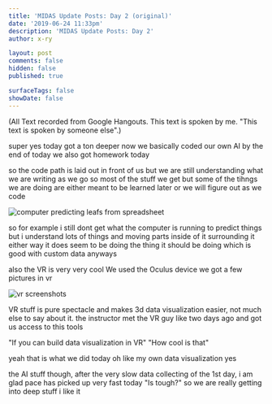 ```yaml
---
title: 'MIDAS Update Posts: Day 2 (original)'
date: '2019-06-24 11:33pm'
description: 'MIDAS Update Posts: Day 2'
author: x-ry	

layout: post
comments: false
hidden: false
published: true

surfaceTags: false
showDate: false
---
```


(All Text recorded from Google Hangouts. This text is spoken by me. "This text is spoken by someone else".)

super yes
today got a ton deeper
now we basically coded our own AI by the end of today
we also got homework today


so
the code path is laid out in front of us
but we are still understanding what we are writing as we go
so most of the stuff we get but some of the tihngs we are doing are either meant to be learned later or we will figure out as we code

![computer predicting leafs from spreadsheet](https://x-ry.github.io/assets/images/MIDAS/2019-06-25.png)

so for example i still dont get what the computer is running to predict things
but i understand lots of things and moving parts inside of it 
surrounding it
either way it does seem to be doing the thing it should be doing     which is good
with custom data
anyways


also the VR is very very cool
We used the Oculus device
we got a few pictures in vr

![vr screenshots](https://x-ry.github.io/assets/images/MIDAS/2019-06-25-b.png)

VR stuff is pure spectacle and makes 3d data visualization easier, not much else to say about it.
the instructor met the VR guy like two days ago and got us access to this tools

"If you can build data visualization in VR"
"How cool is that"

yeah that is what we did today
oh like my own data visualization
yes

the AI stuff though, after the very slow data collecting of the 1st day, i am glad pace has picked up very fast today
"Is tough?"
so we are really getting into deep stuff
i like it


